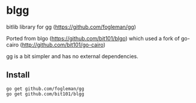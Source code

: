 # blgg

bitlib library for gg (https://github.com/fogleman/gg)

Ported from blgo (https://github.com/bit101/blgo) which used a fork of go-cairo (http://github.com/bit101/go-cairo)

gg is a bit simpler and has no external dependencies.

## Install

    go get github.com/fogleman/gg
    go get github.com/bit101/blgg
